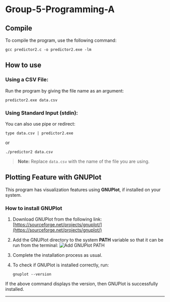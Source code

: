 # Group-5-Programming-A

## Compile

To compile the program, use the following command:

```
gcc predictor2.c -o predictor2.exe -lm
```

## How to use

### Using a CSV File:

Run the program by giving the file name as an argument:

```
predictor2.exe data.csv
```

### Using Standard Input (stdin):

You can also use pipe or redirect:

```
type data.csv | predictor2.exe
```

or

```
./predictor2 data.csv
```

> **Note:** Replace `data.csv` with the name of the file you are using.

## Plotting Feature with GNUPlot

This program has visualization features using **GNUPlot**, if installed on your system.

### How to install GNUPlot

1. Download GNUPlot from the following link:
   [https://sourceforge.net/projects/gnuplot/](https://sourceforge.net/projects/gnuplot/)

2. Add the GNUPlot directory to the system **PATH** variable so that it can be run from the terminal:
   ![Add GNUPlot PATH](https://i.imgur.com/mQd9m93.png)

3. Complete the installation process as usual.

4. To check if GNUPlot is installed correctly, run:

   ```
   gnuplot --version
   ```

If the above command displays the version, then GNUPlot is successfully installed.

---
